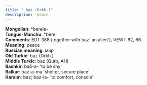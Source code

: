 ```yaml
---
title: " baz (Orkh.)"
description:  peace
---
```


<strong>Mongolian</strong>:  *berele-<br>
<strong>Tungus-Manchu</strong>:  *bere<br>
<strong>Comments</strong>:  EDT 388 (together with baz 'an alien'), VEWT 62, 66.<br>
<strong>Meaning</strong>:  peace<br>
<strong>Russian meaning</strong>:  мир<br>
<strong>Old Turkic</strong>:  baz (Orkh.)<br>
<strong>Middle Turkic</strong>:  baz (Qutb, AH)<br>
<strong>Bashkir</strong>:  baδ-a- 'to be shy'<br>
<strong>Balkar</strong>:  baz-a-ma 'shelter, secure place'<br>
<strong>Karaim</strong>:  baz; baz-la- 'to comfort, console'<br>


